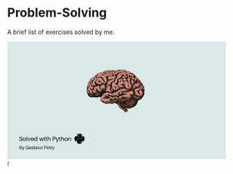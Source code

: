 # Problem-Solving
A brief list of exercises solved by me.


![template](https://github.com/GustavoPetry/Problem-Solving/blob/master/TEMPLATE.png)!
